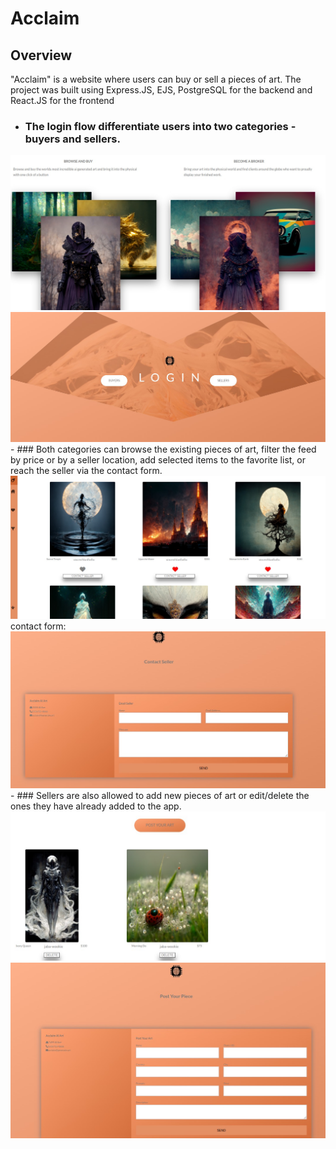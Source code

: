 # Acclaim

## Overview

"Acclaim" is a website where users can buy or sell a pieces of art. The project was built using Express.JS, EJS, PostgreSQL for the backend and React.JS for the frontend

- ### The login flow differentiate users into two categories - buyers and sellers.  
<img src="https://github.com/NadiaPia/Buy-Sell-Listing-Website-/blob/master/project-planning/hero.jpg">
<img src="https://github.com/NadiaPia/Buy-Sell-Listing-Website-/blob/master/project-planning/login.jpg">
- ### Both categories can browse the existing pieces of art, filter the feed by price or by a seller location, add selected items to the favorite list, or reach the seller via the contact form.
<img src="https://github.com/NadiaPia/Buy-Sell-Listing-Website-/blob/master/project-planning/favContact.jpg">
contact form:
<img src="https://github.com/NadiaPia/Buy-Sell-Listing-Website-/blob/master/project-planning/contactForm.jpg">
- ### Sellers are also allowed to add new pieces of art or edit/delete the ones they have already added to the app.
<img src="https://github.com/NadiaPia/Buy-Sell-Listing-Website-/blob/master/project-planning/postArt.jpg">
<img src="https://github.com/NadiaPia/Buy-Sell-Listing-Website-/blob/master/project-planning/addProduct.jpg">


